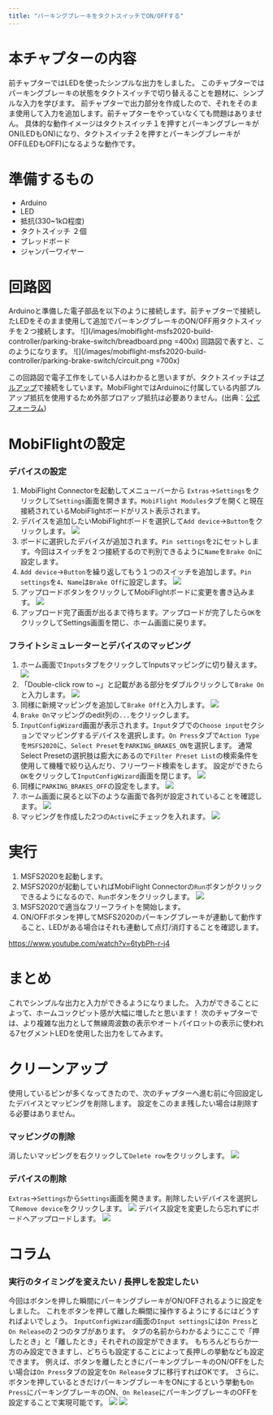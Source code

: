 ```yaml
---
title: "パーキングブレーキをタクトスイッチでON/OFFする"
---
```

# 本チャプターの内容
前チャプターではLEDを使ったシンプルな出力をしました。
このチャプターではパーキングブレーキの状態をタクトスイッチで切り替えることを題材に、シンプルな入力を学びます。
前チャプターで出力部分を作成したので、それをそのまま使用して入力を追加します。前チャプターをやっていなくても問題はありません。
具体的な動作イメージはタクトスイッチ１を押すとパーキングブレーキがON(LEDもON)になり、タクトスイッチ２を押すとパーキングブレーキがOFF(LEDもOFF)になるような動作です。

# 準備するもの
- Arduino
- LED
- 抵抗(330~1kΩ程度)
- タクトスイッチ ２個
- ブレッドボード
- ジャンパーワイヤー

# 回路図
Arduinoと準備した電子部品を以下のように接続します。前チャプターで接続したLEDをそのまま使用して追加でパーキングブレーキのON/OFF用タクトスイッチを２つ接続します。
![](/images/mobiflight-msfs2020-build-controller/parking-brake-switch/breadboard.png =400x)
回路図で表すと、このようになります。
![](/images/mobiflight-msfs2020-build-controller/parking-brake-switch/circuit.png =700x)

この回路図で電子工作をしている人はわかると思いますが、タクトスイッチは[プルアップ](https://miraiworks.org/?p=6213#i)で接続をしています。MobiFlightではArduinoに付属している内部プルアップ抵抗を使用するため外部プロアップ抵抗は必要ありません。(出典：[公式フォーラム](https://www.mobiflight.com/forum/topic/2888.html))

# MobiFlightの設定
### デバイスの設定
1. MobiFlight Connectorを起動してメニューバーから `Extras`→`Settings`をクリックして`Settings`画面を開きます。`MobiFlight Modules`タブを開くと現在接続されているMobiFlightボードがリスト表示されます。
1. デバイスを追加したいMobiFlightボードを選択して`Add device`→`Button`をクリックします。
![](/images/mobiflight-msfs2020-build-controller/parking-brake-switch/1.png)
1. ボードに選択したデバイスが追加されます。`Pin settings`を`2`にセットします。今回はスイッチを２つ接続するので判別できるように`Name`を`Brake On`に設定します。
1. `Add device`→`Button`を繰り返してもう１つのスイッチを追加します。`Pin settings`を`4`、`Name`は`Brake Off`に設定します。
![](/images/mobiflight-msfs2020-build-controller/parking-brake-switch/2.png)
1. アップロードボタンをクリックしてMobiFlightボードに変更を書き込みます。
![](/images/mobiflight-msfs2020-build-controller/parking-brake-switch/3.png)
1. アップロード完了画面が出るまで待ちます。アップロードが完了したら`OK`をクリックしてSettings画面を閉じ、ホーム画面に戻ります。

### フライトシミュレーターとデバイスのマッピング
1. ホーム画面で`Inputs`タブをクリックしてInputsマッピングに切り替えます。
![](/images/mobiflight-msfs2020-build-controller/parking-brake-switch/101.png)
1. 「Double-click row to ~」と記載がある部分をダブルクリックして`Brake On`と入力します。
![](/images/mobiflight-msfs2020-build-controller/parking-brake-switch/102.png)
1. 同様に新規マッピングを追加して`Brake Off`と入力します。
![](/images/mobiflight-msfs2020-build-controller/parking-brake-switch/103.png)
1. `Brake On`マッピングのedit列の`...`をクリックします。
1. `InputConfigWizard`画面が表示されます。`Input`タブでの`Choose input`セクションでマッピングするデバイスを選択します。`On Press`タブで`Action Type`を`MSFS2020`に、`Select Preset`を`PARKING_BRAKES_ON`を選択します。
通常Select Presetの選択肢は膨大にあるので`Filter Preset List`の検索条件を使用して機種で絞り込んだり、フリーワード検索をします。
設定ができたら`OK`をクリックして`InputConfigWizard`画面を閉じます。
![](/images/mobiflight-msfs2020-build-controller/parking-brake-switch/104.png)
1. 同様に`PARKING_BRAKES_OFF`の設定をします。
![](/images/mobiflight-msfs2020-build-controller/parking-brake-switch/105.png)
1. ホーム画面に戻ると以下のような画面で各列が設定されていることを確認します。
![](/images/mobiflight-msfs2020-build-controller/parking-brake-switch/106.png)
1. マッピングを作成した2つの`Active`にチェックを入れます。
![](/images/mobiflight-msfs2020-build-controller/parking-brake-switch/107.png)

# 実行
1. MSFS2020を起動します。
1. MSFS2020が起動していればMobiFlight Connectorの`Run`ボタンがクリックできるようになるので、`Run`ボタンをクリックします。
![](/images/mobiflight-msfs2020-build-controller/parking-brake-switch/201.png)
1. MSFS2020で適当なフリーフライトを開始します。
1. ON/OFFボタンを押してMSFS2020のパーキングブレーキが連動して動作すること、LEDがある場合はそれも連動して点灯/消灯することを確認します。

https://www.youtube.com/watch?v=6tybPh-r-j4

# まとめ
これでシンプルな出力と入力ができるようになりました。
入力ができることによって、ホームコックピット感が大幅に増したと思います！
次のチャプターでは、より複雑な出力として無線周波数の表示やオートパイロットの表示に使われる7セグメントLEDを使用した出力をしてみます。

# クリーンアップ
使用しているピンが多くなってきたので、次のチャプターへ進む前に今回設定したデバイスとマッピングを削除します。
設定をこのまま残したい場合は削除する必要はありません。
### マッピングの削除
消したいマッピングを右クリックして`Delete row`をクリックします。
![](/images/mobiflight-msfs2020-build-controller/parking-brake-switch/301.png)

### デバイスの削除
 `Extras`→`Settings`から`Settings`画面を開きます。削除したいデバイスを選択して`Remove device`をクリックします。
![](/images/mobiflight-msfs2020-build-controller/parking-brake-switch/302.png)
デバイス設定を変更したら忘れずにボードへアップロードします。
![](/images/mobiflight-msfs2020-build-controller/parking-brake-switch/303.png)

# コラム
### 実行のタイミングを変えたい / 長押しを設定したい
今回はボタンを押した瞬間にパーキングブレーキがON/OFFされるように設定をしました。
これをボタンを押して離した瞬間に操作するようにするにはどうすればよいでしょう。
`InputConfigWizard`画面の`Input settings`には`On Press`と`On Release`の２つのタブがあります。
タブの名前からわかるようにここで「押したとき」と「離したとき」それぞれの設定ができます。
もちろんどちらか一方のみ設定できますし、どちらも設定することによって長押しの挙動なども設定できます。
例えば、ボタンを離したときにパーキングブレーキのON/OFFをしたい場合は`On Press`タブの設定を`On Release`タブに移行すればOKです。
さらに、ボタンを押しているときだけパーキングブレーキをONにするという挙動も`On Press`にパーキングブレーキのON、`On Release`にパーキングブレーキのOFFを設定することで実現可能です。
![](/images/mobiflight-msfs2020-build-controller/parking-brake-switch/column.png)
![](/images/mobiflight-msfs2020-build-controller/parking-brake-switch/column2.png)
